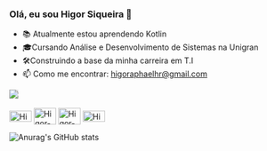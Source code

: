 ### Olá, eu sou Higor Siqueira 👋

 

- 📚 Atualmente estou aprendendo Kotlin 
- 🎓Cursando Análise e Desenvolvimento de Sistemas na Unigran
- 🛠️Construindo a base da minha carreira em T.I
- 📫 Como me encontrar: higoraphaelhr@gmail.com
<img style="-webkit-user-select: none;margin: auto;background-color: hsl(0, 0%, 90%);transition: background-color 300ms;" src="https://camo.githubusercontent.com/2c8b3670d933220ae3c023fa1d568682975cce3f10799d0d3ff5ecac394b4ee8/68747470733a2f2f6d656469612e67697068792e636f6d2f6d656469612f31326f75664342304d795a31476f2f67697068792e676966">
<div style="display: inline_block"><br>
  
<img align="center" alt="Higor-Kt" height="20" width="40" src="https://cdn.jsdelivr.net/gh/devicons/devicon/icons/kotlin/kotlin-original.svg"/>
  
<img align="center" alt="Higor-Html" height="30" width="40" src="https://cdn.jsdelivr.net/gh/devicons/devicon/icons/html5/html5-original-wordmark.svg"/>
  
<img align="center" alt="Higor-Css" height="30" width="40" src="https://cdn.jsdelivr.net/gh/devicons/devicon/icons/css3/css3-original-wordmark.svg"/>
  
<img align="center" alt="Higor-Js" height="20" width="40" src="https://cdn.jsdelivr.net/gh/devicons/devicon/icons/javascript/javascript-original.svg"/>

![Anurag's GitHub stats](https://github-readme-stats.vercel.app/api?username=higoraphael&show_icons=true&theme=highcontrast)

